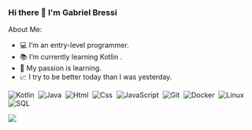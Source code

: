 ### Hi there 👋 I'm Gabriel Bressi

<!--
**GabrielBressi/GabrielBressi** is a ✨ _special_ ✨ repository because its `README.md` (this file) appears on your GitHub profile.
-->
About Me:

- 💻 I’m an entry-level programmer.
- 📚 I’m currently learning Kotlin .
- 💙 My passion is learning.
- 📈 I try to be better today than I was yesterday.

![Kotlin](https://img.shields.io/badge/-Kotlin-fefefe??style=for-the-badge&logo=kotlin)&nbsp;
![Java](https://img.shields.io/badge/Java-ED8B00?style=for-the-badge&logo=java&logoColor=white)&nbsp;
![Html](https://img.shields.io/badge/-Html-fefefe??style=for-the-badge&logo=html5)&nbsp;
![Css](https://img.shields.io/badge/-CSS-107cff??style=for-the-badge&logo=css3)&nbsp;
![JavaScript](https://img.shields.io/badge/-JavaScript-777??style=for-the-badge&logo=javascript)&nbsp;
![Git](https://img.shields.io/badge/-Git-100??style=for-the-badge&logo=git)&nbsp;
![Docker](https://img.shields.io/badge/-Docker-1127ff??style=for-the-badge&logo=docker)&nbsp;
![Linux](https://img.shields.io/badge/-Linux-010101??style=for-the-badge&logo=linux)&nbsp;
![SQL](https://img.shields.io/badge/-MySQL-222??style=for-the-badge&logo=mysql)&nbsp;



<img src="https://raw.githubusercontent.com/gist/GabrielBressi/652f07fb4c3e5ba5bac6b8e6d23deb1f/raw/11b6de0698da5995078f84873ee34df9e68ca361/grid-snake.svg" />

